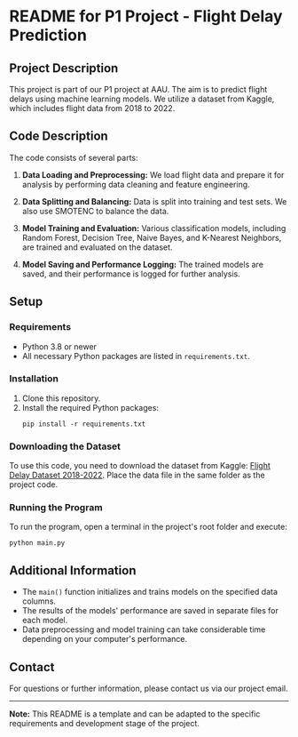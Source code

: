 
# README for P1 Project - Flight Delay Prediction

## Project Description
This project is part of our P1 project at AAU. The aim is to predict flight delays using machine learning models. We utilize a dataset from Kaggle, which includes flight data from 2018 to 2022.

## Code Description
The code consists of several parts:

1. **Data Loading and Preprocessing:** We load flight data and prepare it for analysis by performing data cleaning and feature engineering.
   
2. **Data Splitting and Balancing:** Data is split into training and test sets. We also use SMOTENC to balance the data.

3. **Model Training and Evaluation:** Various classification models, including Random Forest, Decision Tree, Naive Bayes, and K-Nearest Neighbors, are trained and evaluated on the dataset.

4. **Model Saving and Performance Logging:** The trained models are saved, and their performance is logged for further analysis.

## Setup

### Requirements
- Python 3.8 or newer
- All necessary Python packages are listed in `requirements.txt`.

### Installation
1. Clone this repository.
2. Install the required Python packages:
   ```
   pip install -r requirements.txt
   ```

### Downloading the Dataset
To use this code, you need to download the dataset from Kaggle:
[Flight Delay Dataset 2018-2022](https://www.kaggle.com/datasets/robikscube/flight-delay-dataset-20182022/data). Place the data file in the same folder as the project code.

### Running the Program
To run the program, open a terminal in the project's root folder and execute:
```
python main.py
```

## Additional Information
- The `main()` function initializes and trains models on the specified data columns.
- The results of the models' performance are saved in separate files for each model.
- Data preprocessing and model training can take considerable time depending on your computer's performance.

## Contact
For questions or further information, please contact us via our project email.

---
**Note:** This README is a template and can be adapted to the specific requirements and development stage of the project.
